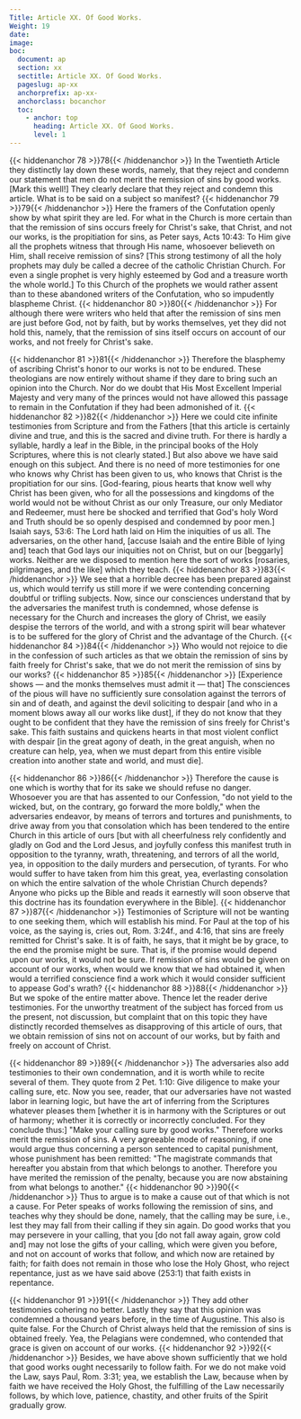 ```yaml
---
Title: Article XX. Of Good Works.
Weight: 19
date: 
image: 
boc:
  document: ap
  section: xx
  sectitle: Article XX. Of Good Works.
  pageslug: ap-xx
  anchorprefix: ap-xx-
  anchorclass: bocanchor
  toc:
    - anchor: top
      heading: Article XX. Of Good Works.
      level: 1
---
```


{{< hiddenanchor 78 >}}78{{< /hiddenanchor >}} In the Twentieth Article they distinctly lay down these words, namely, that they reject and condemn our statement that men do not merit the remission of sins by good works. [Mark this well!] They clearly declare that they reject and condemn this article. What is to be said on a subject so manifest? {{< hiddenanchor 79 >}}79{{< /hiddenanchor >}} Here the framers of the Confutation openly show by what spirit they are led. For what in the Church is more certain than that the remission of sins occurs freely for Christ's sake, that Christ, and not our works, is the propitiation for sins, as Peter says, Acts 10:43: To Him give all the prophets witness that through His name, whosoever believeth on Him, shall receive remission of sins? [This strong testimony of all the holy prophets may duly be called a decree of the catholic Christian Church. For even a single prophet is very highly esteemed by God and a treasure worth the whole world.] To this Church of the prophets we would rather assent than to these abandoned writers of the Confutation, who so impudently blaspheme Christ. {{< hiddenanchor 80 >}}80{{< /hiddenanchor >}} For although there were writers who held that after the remission of sins men are just before God, not by faith, but by works themselves, yet they did not hold this, namely, that the remission of sins itself occurs on account of our works, and not freely for Christ's sake.

{{< hiddenanchor 81 >}}81{{< /hiddenanchor >}} Therefore the blasphemy of ascribing Christ's honor to our works is not to be endured. These theologians are now entirely without shame if they dare to bring such an opinion into the Church. Nor do we doubt that His Most Excellent Imperial Majesty and very many of the princes would not have allowed this passage to remain in the Confutation if they had been admonished of it. {{< hiddenanchor 82 >}}82{{< /hiddenanchor >}} Here we could cite infinite testimonies from Scripture and from the Fathers [that this article is certainly divine and true, and this is the sacred and divine truth. For there is hardly a syllable, hardly a leaf in the Bible, in the principal books of the Holy Scriptures, where this is not clearly stated.] But also above we have said enough on this subject. And there is no need of more testimonies for one who knows why Christ has been given to us, who knows that Christ is the propitiation for our sins. [God-fearing, pious hearts that know well why Christ has been given, who for all the possessions and kingdoms of the world would not be without Christ as our only Treasure, our only Mediator and Redeemer, must here be shocked and terrified that God's holy Word and Truth should be so openly despised and condemned by poor men.] Isaiah says, 53:6: The Lord hath laid on Him the iniquities of us all. The adversaries, on the other hand, [accuse Isaiah and the entire Bible of lying and] teach that God lays our iniquities not on Christ, but on our [beggarly] works. Neither are we disposed to mention here the sort of works [rosaries, pilgrimages, and the like] which they teach. {{< hiddenanchor 83 >}}83{{< /hiddenanchor >}} We see that a horrible decree has been prepared against us, which would terrify us still more if we were contending concerning doubtful or trifling subjects. Now, since our consciences understand that by the adversaries the manifest truth is condemned, whose defense is necessary for the Church and increases the glory of Christ, we easily despise the terrors of the world, and with a strong spirit will bear whatever is to be suffered for the glory of Christ and the advantage of the Church. {{< hiddenanchor 84 >}}84{{< /hiddenanchor >}} Who would not rejoice to die in the confession of such articles as that we obtain the remission of sins by faith freely for Christ's sake, that we do not merit the remission of sins by our works? {{< hiddenanchor 85 >}}85{{< /hiddenanchor >}} [Experience shows — and the monks themselves must admit it — that] The consciences of the pious will have no sufficiently sure consolation against the terrors of sin and of death, and against the devil soliciting to despair [and who in a moment blows away all our works like dust], if they do not know that they ought to be confident that they have the remission of sins freely for Christ's sake. This faith sustains and quickens hearts in that most violent conflict with despair [in the great agony of death, in the great anguish, when no creature can help, yea, when we must depart from this entire visible creation into another state and world, and must die].

{{< hiddenanchor 86 >}}86{{< /hiddenanchor >}} Therefore the cause is one which is worthy that for its sake we should refuse no danger. Whosoever you are that has assented to our Confession, "do not yield to the wicked, but, on the contrary, go forward the more boldly," when the adversaries endeavor, by means of terrors and tortures and punishments, to drive away from you that consolation which has been tendered to the entire Church in this article of ours [but with all cheerfulness rely confidently and gladly on God and the Lord Jesus, and joyfully confess this manifest truth in opposition to the tyranny, wrath, threatening, and terrors of all the world, yea, in opposition to the daily murders and persecution, of tyrants. For who would suffer to have taken from him this great, yea, everlasting consolation on which the entire salvation of the whole Christian Church depends? Anyone who picks up the Bible and reads it earnestly will soon observe that this doctrine has its foundation everywhere in the Bible]. {{< hiddenanchor 87 >}}87{{< /hiddenanchor >}} Testimonies of Scripture will not be wanting to one seeking them, which will establish his mind. For Paul at the top of his voice, as the saying is, cries out, Rom. 3:24f., and 4:16, that sins are freely remitted for Christ's sake. It is of faith, he says, that it might be by grace, to the end the promise might be sure. That is, if the promise would depend upon our works, it would not be sure. If remission of sins would be given on account of our works, when would we know that we had obtained it, when would a terrified conscience find a work which it would consider sufficient to appease God's wrath? {{< hiddenanchor 88 >}}88{{< /hiddenanchor >}} But we spoke of the entire matter above. Thence let the reader derive testimonies. For the unworthy treatment of the subject has forced from us the present, not discussion, but complaint that on this topic they have distinctly recorded themselves as disapproving of this article of ours, that we obtain remission of sins not on account of our works, but by faith and freely on account of Christ.

{{< hiddenanchor 89 >}}89{{< /hiddenanchor >}} The adversaries also add testimonies to their own condemnation, and it is worth while to recite several of them. They quote from 2 Pet. 1:10: Give diligence to make your calling sure, etc. Now you see, reader, that our adversaries have not wasted labor in learning logic, but have the art of inferring from the Scriptures whatever pleases them [whether it is in harmony with the Scriptures or out of harmony; whether it is correctly or incorrectly concluded. For they conclude thus:] "Make your calling sure by good works." Therefore works merit the remission of sins. A very agreeable mode of reasoning, if one would argue thus concerning a person sentenced to capital punishment, whose punishment has been remitted: "The magistrate commands that hereafter you abstain from that which belongs to another. Therefore you have merited the remission of the penalty, because you are now abstaining from what belongs to another." {{< hiddenanchor 90 >}}90{{< /hiddenanchor >}} Thus to argue is to make a cause out of that which is not a cause. For Peter speaks of works following the remission of sins, and teaches why they should be done, namely, that the calling may be sure, i.e., lest they may fall from their calling if they sin again. Do good works that you may persevere in your calling, that you [do not fall away again, grow cold and] may not lose the gifts of your calling, which were given you before, and not on account of works that follow, and which now are retained by faith; for faith does not remain in those who lose the Holy Ghost, who reject repentance, just as we have said above (253:1) that faith exists in repentance.

{{< hiddenanchor 91 >}}91{{< /hiddenanchor >}} They add other testimonies cohering no better. Lastly they say that this opinion was condemned a thousand years before, in the time of Augustine. This also is quite false. For the Church of Christ always held that the remission of sins is obtained freely. Yea, the Pelagians were condemned, who contended that grace is given on account of our works. {{< hiddenanchor 92 >}}92{{< /hiddenanchor >}} Besides, we have above shown sufficiently that we hold that good works ought necessarily to follow faith. For we do not make void the Law, says Paul, Rom. 3:31; yea, we establish the Law, because when by faith we have received the Holy Ghost, the fulfilling of the Law necessarily follows, by which love, patience, chastity, and other fruits of the Spirit gradually grow.

